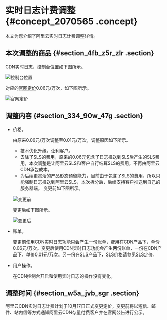 # 实时日志计费调整 {#concept_2070565 .concept}

本文为您介绍了阿里云实时日志计费调整详情。

## 本次调整的商品 {#section_4fb_z5r_zlr .section}

CDN实时日志，控制台位置如下图所示。

![控制台位置](http://static-aliyun-doc.oss-cn-hangzhou.aliyuncs.com/assets/img/1643760/156774122759359_zh-CN.png)

对应的[官网定价](https://www.aliyun.com/price/product?spm=a2c4g.11186623.2.10.1b444ee22Dxy8y#/cdn/detail)0.06元/万次，如下图所示。

![官网定价](http://static-aliyun-doc.oss-cn-hangzhou.aliyuncs.com/assets/img/1643760/156774122759361_zh-CN.png)

## 调整内容 {#section_334_90w_47g .section}

-   价格。

    由原来0.06元/万次调整至0.01元/万次，调整原因如下所示。

    -   技术优化升级，让利客户。
    -   去除了SLS的费用，原来的0.06元包含了日志推送到SLS后产生的SLS费用，本次调整是让阿里云SLS和客户自行结算SLS的费用，不再由阿里云CDN承包成本。
    -   为后续更灵活的产品形态预留能力，目前由于包含了SLS的费用，所以只能强制日志推送到阿里云SLS，本次拆分后，后续支持客户推送到自己的服务器端。
    变更前如下图所示。

    ![变更前](http://static-aliyun-doc.oss-cn-hangzhou.aliyuncs.com/assets/img/395249/156774122759341_zh-CN.png)

    变更后如下图所示。

    ![变更后](http://static-aliyun-doc.oss-cn-hangzhou.aliyuncs.com/assets/img/395249/156774122759342_zh-CN.png)

-   账单。

    变更前使用CDN实时日志功能只会产生一份账单，费用在CDN产品下，单价0.06元/万次。变更后使用CDN实时日志功能会产生两份账单，一份在CDN产品下，单价0.01元/万次。另一份在SLS产品下，SLS价格请参见[SLS定价](https://www.aliyun.com/price/product?spm=5176.10695662.1119587.3.3a376eee2mY3oJ#/sls/detail)。

-   用户操作。

    在CDN控制台开启和使用实时日志的操作没有变化。


## 调整时间 {#section_w5a_jvb_sgr .section}

阿里云CDN实时日志计费计划于10月17日正式变更定价，变更前将以短信、邮件、站内信等方式通知阿里云CDN存量付费客户并在官网公告进行公示。

